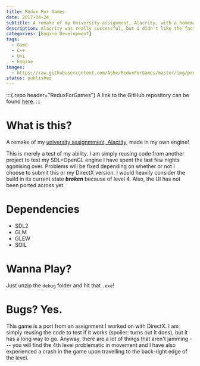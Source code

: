 ```yaml
---
title: Redux For Games
date: 2017-04-24
subtitle: A remake of my University assignment, Alacrity, with a homemade engine.
description: Alacrity was really successful, but I didn't like the fact that it wasn't cross platform. To test myself even further I wanted to try porting it to OpenGL.
categories: [Engine Development]
tags: 
  - Game
  - C++
  - Uni
  - Engine
images:
  - https://raw.githubusercontent.com/Ashe/ReduxForGames/master/img/preview.gif
status: published
---
```


:::{.repo header="ReduxForGames"}
A link to the GitHub repository can be found [here](https://github.com/Ashe/ReduxForGames/).
:::

# What is this?
A remake of my [university assignmment, Alacrity](/project/alacrity), made in my own engine!

This is merely a test of my ability. I am simply reusing code from another project to test my SDL+OpenGL engine I have spent the last few nights agonising over. Problems will be fixed depending on whether or not I choose to submit this or my DirectX version. I would heavily consider the build in its current state ***broken*** because of level 4. Also, the UI has not been ported across yet.

# Dependencies
- SDL2
- GLM
- GLEW
- SOIL

# Wanna Play?
Just unzip the `debug` folder and hit that `.exe`!

# Bugs? Yes.
This game is a port from an assignment I worked on with DirectX. I am simply reusing the code to test if it works (spoiler: turns out it does), but it has a long way to go. Anyway, there are a lot of things that aren't jamming --- you will find the 4th level problematic in movement and I have also experienced a crash in the game upon travelling to the back-right edge of the level.

